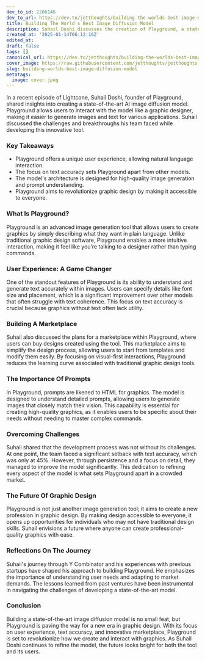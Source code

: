 ```yaml
---
dev_to_id: 2206146
dev_to_url: https://dev.to/jetthoughts/building-the-worlds-best-image-diffusion-model-5139
title: Building The World's Best Image Diffusion Model
description: Suhail Doshi discusses the creation of Playground, a state-of-the-art AI image diffusion model that allows users to interact like a graphic designer. Learn about the challenges, breakthroughs, and future of graphic design in this insightful episode of Lightcone.
created_at: '2025-01-14T06:12:16Z'
edited_at:
draft: false
tags: []
canonical_url: https://dev.to/jetthoughts/building-the-worlds-best-image-diffusion-model-5139
cover_image: https://raw.githubusercontent.com/jetthoughts/jetthoughts.github.io/master/content/blog/building-worlds-best-image-diffusion-model/cover.jpeg
slug: building-worlds-best-image-diffusion-model
metatags:
  image: cover.jpeg
---
```

In a recent episode of Lightcone, Suhail Doshi, founder of Playground, shared insights into creating a state-of-the-art AI image diffusion model. Playground allows users to interact with the model like a graphic designer, making it easier to generate images and text for various applications. Suhail discussed the challenges and breakthroughs his team faced while developing this innovative tool.

### Key Takeaways

*   Playground offers a unique user experience, allowing natural language interaction.
*   The focus on text accuracy sets Playground apart from other models.
*   The model's architecture is designed for high-quality image generation and prompt understanding.
*   Playground aims to revolutionize graphic design by making it accessible to everyone.

### What Is Playground?

Playground is an advanced image generation tool that allows users to create graphics by simply describing what they want in plain language. Unlike traditional graphic design software, Playground enables a more intuitive interaction, making it feel like you’re talking to a designer rather than typing commands.

### User Experience: A Game Changer

One of the standout features of Playground is its ability to understand and generate text accurately within images. Users can specify details like font size and placement, which is a significant improvement over other models that often struggle with text coherence. This focus on text accuracy is crucial because graphics without text often lack utility.

### Building A Marketplace

Suhail also discussed the plans for a marketplace within Playground, where users can buy designs created using the tool. This marketplace aims to simplify the design process, allowing users to start from templates and modify them easily. By focusing on visual-first interactions, Playground reduces the learning curve associated with traditional graphic design tools.

### The Importance Of Prompts

In Playground, prompts are likened to HTML for graphics. The model is designed to understand detailed prompts, allowing users to generate images that closely match their vision. This capability is essential for creating high-quality graphics, as it enables users to be specific about their needs without needing to master complex commands.

### Overcoming Challenges

Suhail shared that the development process was not without its challenges. At one point, the team faced a significant setback with text accuracy, which was only at 45%. However, through persistence and a focus on detail, they managed to improve the model significantly. This dedication to refining every aspect of the model is what sets Playground apart in a crowded market.

### The Future Of Graphic Design

Playground is not just another image generation tool; it aims to create a new profession in graphic design. By making design accessible to everyone, it opens up opportunities for individuals who may not have traditional design skills. Suhail envisions a future where anyone can create professional-quality graphics with ease.

### Reflections On The Journey

Suhail's journey through Y Combinator and his experiences with previous startups have shaped his approach to building Playground. He emphasizes the importance of understanding user needs and adapting to market demands. The lessons learned from past ventures have been instrumental in navigating the challenges of developing a state-of-the-art model.

### Conclusion

Building a state-of-the-art image diffusion model is no small feat, but Playground is paving the way for a new era in graphic design. With its focus on user experience, text accuracy, and innovative marketplace, Playground is set to revolutionize how we create and interact with graphics. As Suhail Doshi continues to refine the model, the future looks bright for both the tool and its users.
